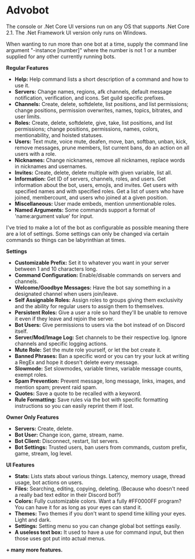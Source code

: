 # Advobot
The console or .Net Core UI versions run on any OS that supports .Net Core 2.1. The .Net Framework UI version only runs on Windows.

When wanting to run more than one bot at a time, supply the command line argument "-instance [number]" where the number is not 1 or a number supplied for any other currently running bots.

**Regular Features**
* **Help:** Help command lists a short description of a command and how to use it.
* **Servers:** Change names, regions, afk channels, default message notification, verification, and icons. Set guild specific prefixes.
* **Channels:** Create, delete, softdelete, list positions, and list permissions; change positions, permission overwrites, names, topics, bitrates, and user limits.
* **Roles:** Create, delete, softdelete, give, take, list positions, and list permissions; change positions, permissions, names, colors, mentionability, and hoisted statuses.
* **Users:** Text mute, voice mute, deafen, move, ban, softban, unban, kick, remove messages, prune members, list current bans, do an action on all users with a role.
* **Nicknames:** Change nicknames, remove all nicknames, replace words in nicknames and usernames.
* **Invites:** Create, delete, delete multiple with given variable, list all.
* **Information:** Get ID of servers, channels, roles, and users. Get information about the bot, users, emojis, and invites. Get users with specified names and with specified roles. Get a list of users who have joined, membercount, and users who joined at a given position.
* **Miscellaneous:** User made embeds, mention unmentionable roles.
* **Named Arguments:** Some commands support a format of 'name:argument value' for input.

I've tried to make a lot of the bot as configurable as possible meaning there are a lot of settings. Some settings can only be changed via certain commands so things can be labyrinthian at times.

**Settings**
* **Customizable Prefix:** Set it to whatever you want in your server between 1 and 10 characters long.
* **Command Configuration:** Enable/disable commands on servers and channels.
* **Welcome/Goodbye Messages:** Have the bot say something in a designated channel when users join/leave.
* **Self Assignable Roles:** Assign roles to groups giving them exclusivity and the ability for regular users to assign them to themselves.
* **Persistent Roles:** Give a user a role so hard they'll be unable to remove it even if they leave and rejoin the server.
* **Bot Users:** Give permissions to users via the bot instead of on Discord itself.
* **Server/Mod/Image Log:** Set channels to be their respective log. Ignore channels and specific logging actions.
* **Mute Role:** Set the mute role yourself, or let the bot create it. 
* **Banned Phrases:** Ban a specific word or you can try your luck at writing a RegEx and hope it doesn't delete every message.
* **Slowmode:** Set slowmodes, variable times, variable message counts, exempt roles.
* **Spam Prevention:** Prevent message, long message, links, images, and mention spam; prevent raid spam.
* **Quotes:** Save a quote to be recalled with a keyword.
* **Rule Formatting:** Save rules via the bot with specific formatting instructions so you can easily reprint them if lost.

**Owner Only Features**
* **Servers:** Create, delete.
* **Bot User:** Change icon, game, stream, name.
* **Bot Client:** Disconnect, restart, list servers.
* **Bot Settings:** Trusted users, ban users from commands, custom prefix, game, stream, log level.

**UI Features**
* **Stats:** Lists stats about various things. Latency, memory usage, thread usage, bot actions on users.
* **Files:** Searching, editing, copying, deleting. (Because who doesn't need a really bad text editor in their Discord bot?)
* **Colors:** Fully customizable colors. Want a fully #FF0000FF program? You can have it for as long as your eyes can stand it.
* **Themes:** Two themes if you don't want to spend time killing your eyes. Light and dark.
* **Settings:** Setting menu so you can change global bot settings easily.
* **A useless text box:** It used to have a use for command input, but then those uses got put into actual menus.

**+ many more features.**
